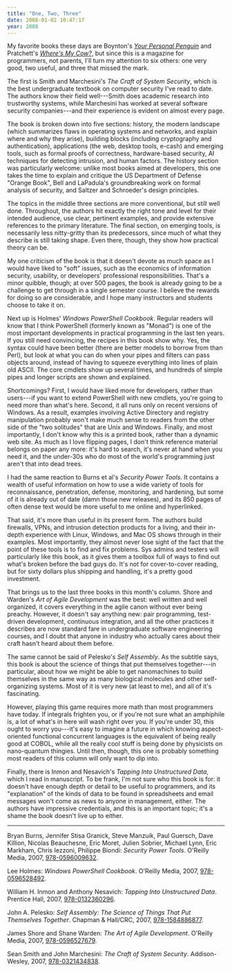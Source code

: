 ```yaml
---
title: "One, Two, Three"
date: 2008-01-02 10:47:17
year: 2008
---
```

My favorite books these days are Boynton's <a href="http://www.amazon.com/Your-Personal-Penguin-Boynton-Board/dp/0761143726"><cite>Your Personal Penguin</cite></a> and Pratchett's <a href="http://www.amazon.com/Wheres-My-Cow-Terry-Pratchett/dp/0060872675"><cite>Where's My Cow?</cite></a>, but since this is a magazine for programmers, not parents, I'll turn my attention to six others: one very good, two useful, and three that missed the mark.

The first is Smith and Marchesini's <cite>The Craft of System Security</cite>, which is the best undergraduate textbook on computer security I've read to date.  The authors know their field well---Smith does academic research into trustworthy systems, while Marchesini has worked at several software security companies---and their experience is evident on almost every page.

The book is broken down into five sections: history, the modern landscape (which summarizes flaws in operating systems and networks, and explain where and why they arise), building blocks (including cryptography and authentication), applications (the web, desktop tools, e-cash) and emerging tools, such as formal proofs of correctness, hardware-based security, AI techniques for detecting intrusion, and human factors.  The history section was particularly welcome: unlike most books aimed at developers, this one takes the time to explain and critique the US Department of Defense "Orange Book", Bell and LaPadula's groundbreaking work on formal analysis of security, and Saltzer and Schroeder's design principles.

The topics in the middle three sections are more conventional, but still well done.  Throughout, the authors hit exactly the right tone and level for their intended audience, use clear, pertinent examples, and provide extensive references to the primary literature.  The final section, on emerging tools, is necessarily less nitty-gritty than its predecessors, since much of what they describe is still taking shape. Even there, though, they show how practical theory can be.

My one criticism of the book is that it doesn't devote as much space as I would have liked to "soft" issues, such as the economics of information security, usability, or developers' professional responsibilities.  That's a minor quibble, though; at over 500 pages, the book is already going to be a challenge to get through in a single semester course.  I believe the rewards for doing so are considerable, and I hope many instructors and students choose to take it on.

Next up is Holmes' <cite>Windows PowerShell Cookbook</cite>. Regular readers will know that I think PowerShell (formerly known as "Monad") is one of the most important developments in practical programming in the last ten years.  If you still need convincing, the recipes in this book show why.  Yes, the syntax could have been better (there are better models to borrow from than Perl), but look at what you can do when your pipes and filters can pass objects around, instead of having to squeeze everything into lines of plain old ASCII. The core cmdlets show up several times, and hundreds of simple pipes and longer scripts are shown and explained.

Shortcomings?  First, I would have liked more for developers, rather than users---if you want to extend PowerShell with new cmdlets, you're going to need more than what's here.  Second, it all runs only on recent versions of Windows.  As a result, examples involving Active Directory and registry manipulation probably won't make much sense to readers from the other side of the "two solitudes" that are Unix and Windows.  Finally, and most importantly, I don't know why this is a printed book, rather than a dynamic web site.  As much as I love flipping pages, I don't think reference material belongs on paper any more: it's hard to search, it's never at hand when you need it, and the under-30s who do most of the world's programming just aren't that into dead trees.

I had the same reaction to Burns et al's <cite>Security Power Tools</cite>.  It contains a wealth of useful information on how to use a wide variety of tools for reconnaissance, penetration, defense, monitoring, and hardening, but some of it is already out of date (damn those new releases), and its 850 pages of often dense text would be more useful to me online and hyperlinked.

That said, it's more than useful in its present form.  The authors build firewalls, VPNs, and intrusion detection products for a living, and their in-depth experience with Linux, Windows, and Mac OS shows through in their examples.  Most importantly, they almost never lose sight of the fact that the point of these tools is to find and fix problems.  Sys admins and testers will particularly like this book, as it gives them a toolbox full of ways to find out what's broken before the bad guys do.  It's not for cover-to-cover reading, but for sixty dollars plus shipping and handling, it's a pretty good investment.

That brings us to the last three books in this month's column. Shore and Warden's <cite>Art of Agile Development</cite> was the best: well written and well organized, it covers everything in the agile canon without ever being preachy.  However, it doesn't say anything new: pair programming, test-driven development, continuous integration, and all the other practices it describes are now standard fare in undergraduate software engineering courses, and I doubt that anyone in industry who actually cares about their craft hasn't heard about them before.

The same cannot be said of Pelesko's <cite>Self Assembly</cite>. As the subtitle says, this book is about the science of things that put themselves together---in particular, about how we might be able to get nanomachines to build themselves in the same way as many biological molecules and other self-organizing systems.  Most of it is very new (at least to me), and all of it's fascinating.

However, playing this game requires more math than most programmers have today.  If integrals frighten you, or if you're not sure what an amphiphile is, a lot of what's in here will wash right over you.  If you're under 30, this ought to worry you---it's easy to imagine a future in which knowing aspect-oriented functional concurrent languages is the equivalent of being really good at COBOL, while all the really cool stuff is being done by physicists on nano-quantum thingies.  Until then, though, this one is probably something most readers of this column will only want to dip into.

Finally, there is Inmon and Nesavich's <cite>Tapping Into Unstructured Data</cite>, which I read in manuscript.  To be frank, I'm not sure who this book is for: it doesn't have enough depth or detail to be useful to programmers, and its "explanation" of the kinds of data to be found in spreadsheets and email messages won't come as news to anyone in management, either.  The authors have impressive credentials, and this is an important topic; it's a shame the book doesn't live up to either.

<hr />Bryan Burns, Jennifer Stisa Granick, Steve Manzuik, Paul Guersch, Dave Killion, Nicolas Beauchesne, Eric Moret, Julien Sobrier, Michael Lynn, Eric Markham, Chris Iezzoni, Philippe Biondi: <cite>Security Power Tools</cite>.  O'Reilly Media, 2007, <a href="http://www.amazon.com/Security-Power-Tools-Bryan-Burns/dp/0596009631">978-0596009632</a>.

Lee Holmes: <cite>Windows PowerShell Cookbook</cite>.  O'Reilly Media, 2007, <a href="http://www.amazon.com/Windows-PowerShell-Cookbook-Exchange-2007/dp/0596528493">978-0596528492</a>.

William H. Inmon and Anthony Nesavich: <cite>Tapping Into Unstructured Data</cite>.  Prentice Hall, 2007, <a href="http://www.amazon.com/Tapping-into-Unstructured-Data-Intelligence/dp/0132360292">978-0132360296</a>.

John A. Pelesko: <cite>Self Assembly: The Science of Things That Put Themselves Together</cite>.  Chapman & Hall/CRC, 2007, <a href="http://www.amazon.com/Self-Assembly-Science-Themselves-Together/dp/1584886870">978-1584886877</a>.

James Shore and Shane Warden: <cite>The Art of Agile Development</cite>.  O'Reilly Media, 2007, <a href="http://www.amazon.com/Art-Agile-Development-James-Shore/dp/0596527675">978-0596527679</a>.

Sean Smith and John Marchesini: <cite>The Craft of System Security</cite>.  Addison-Wesley, 2007, <a href="http://www.amazon.com/Craft-System-Security-Sean-Smith/dp/0321434838">978-0321434838</a>.
